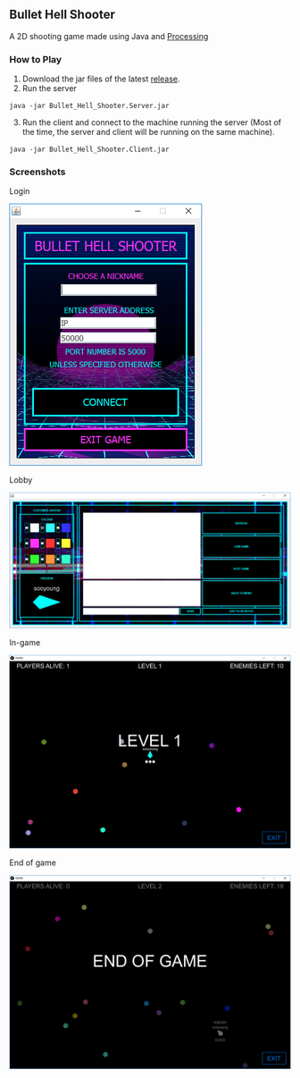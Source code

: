 ## Bullet Hell Shooter
A 2D shooting game made using Java and [Processing](https://processing.org/)

### How to Play
1. Download the jar files of the latest [release](https://github.com/noreebia/bullet-hell-shooter/releases).
2. Run the server
```
java -jar Bullet_Hell_Shooter.Server.jar
```
3. Run the client and connect to the machine running the server (Most of the time, the server and client will be running on the same machine).
```
java -jar Bullet_Hell_Shooter.Client.jar
```

### Screenshots

Login

![Login screen](screenshots/login.PNG)

Lobby

![Lobby screen](screenshots/lobby.PNG)

In-game

![In-game screen](screenshots/game-start.png)

End of game

![End of game screen](screenshots/end-of-game.png)
